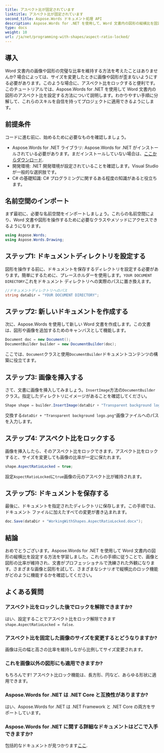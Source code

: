 ```yaml
---
title: アスペクト比が固定されています
linktitle: アスペクト比が固定されています
second_title: Aspose.Words ドキュメント処理 API
description: Aspose.Words for .NET を使用して、Word 文書内の図形の縦横比を固定する方法を学びます。このステップ バイ ステップ ガイドに従って、画像と図形の比率を維持します。
type: docs
weight: 10
url: /ja/net/programming-with-shapes/aspect-ratio-locked/
---
```

## 導入

Word 文書内の画像や図形の完璧な比率を維持する方法を考えたことはありませんか? 場合によっては、サイズを変更したときに画像や図形が歪まないようにする必要があります。このような場合に、アスペクト比をロックすると便利です。このチュートリアルでは、Aspose.Words for .NET を使用して Word 文書内の図形のアスペクト比を設定する方法について説明します。わかりやすい手順に分解して、これらのスキルを自信を持ってプロジェクトに適用できるようにします。

## 前提条件

コードに進む前に、始めるために必要なものを確認しましょう。

- Aspose.Words for .NET ライブラリ: Aspose.Words for .NET がインストールされている必要があります。まだインストールしていない場合は、[ここからダウンロード](https://releases.aspose.com/words/net/).
- 開発環境: .NET 開発環境が設定されていることを確認します。Visual Studio が一般的な選択肢です。
- C# の基礎知識: C# プログラミングに関するある程度の知識があると役立ちます。

## 名前空間のインポート

まず最初に、必要な名前空間をインポートしましょう。これらの名前空間により、Word 文書や図形を操作するために必要なクラスやメソッドにアクセスできるようになります。

```csharp
using Aspose.Words;
using Aspose.Words.Drawing;
```

## ステップ1: ドキュメントディレクトリを設定する

図形を操作する前に、ドキュメントを保存するディレクトリを設定する必要があります。簡単にするために、プレースホルダーを使用します。`YOUR DOCUMENT DIRECTORY`これをドキュメント ディレクトリへの実際のパスに置き換えます。

```csharp
//ドキュメントディレクトリへのパス
string dataDir = "YOUR DOCUMENT DIRECTORY";
```

## ステップ2: 新しいドキュメントを作成する

次に、Aspose.Words を使用して新しい Word 文書を作成します。この文書は、図形や画像を追加するためのキャンバスとして機能します。

```csharp
Document doc = new Document();
DocumentBuilder builder = new DocumentBuilder(doc);
```

ここでは、`Document`クラスと使用`DocumentBuilder`ドキュメントコンテンツの構築に役立てます。

## ステップ3: 画像を挿入する

さて、文書に画像を挿入してみましょう。`InsertImage`方法の`DocumentBuilder`クラス。指定したディレクトリにイメージがあることを確認してください。

```csharp
Shape shape = builder.InsertImage(dataDir + "Transparent background logo.png");
```

交換する`dataDir + "Transparent background logo.png"`画像ファイルへのパスを入力します。

## ステップ4: アスペクト比をロックする

画像を挿入したら、そのアスペクト比をロックできます。アスペクト比をロックすると、サイズを変更しても画像の比率が一定に保たれます。

```csharp
shape.AspectRatioLocked = true;
```

設定`AspectRatioLocked`に`true`画像の元のアスペクト比が維持されます。

## ステップ5: ドキュメントを保存する

最後に、ドキュメントを指定されたディレクトリに保存します。この手順では、ドキュメント ファイルに加えたすべての変更が書き込まれます。

```csharp
doc.Save(dataDir + "WorkingWithShapes.AspectRatioLocked.docx");
```

## 結論

おめでとうございます。Aspose.Words for .NET を使用して Word 文書内の図形の縦横比を設定する方法を学習しました。これらの手順に従うことで、画像と図形の比率が維持され、文書がプロフェッショナルで洗練された外観になります。さまざまな画像と図形を試して、さまざまなシナリオで縦横比のロック機能がどのように機能するかを確認してください。

## よくある質問

### アスペクト比をロックした後でロックを解除できますか?
はい、設定することでアスペクト比をロック解除できます`shape.AspectRatioLocked = false`.

### アスペクト比を固定した画像のサイズを変更するとどうなりますか?
画像は元の幅と高さの比率を維持しながら比例してサイズ変更されます。

### これを画像以外の図形にも適用できますか?
もちろんです! アスペクト比ロック機能は、長方形、円など、あらゆる形状に適用できます。

### Aspose.Words for .NET は .NET Core と互換性がありますか?
はい、Aspose.Words for .NET は .NET Framework と .NET Core の両方をサポートしています。

### Aspose.Words for .NET に関する詳細なドキュメントはどこで入手できますか?
包括的なドキュメントが見つかります[ここ](https://reference.aspose.com/words/net/).